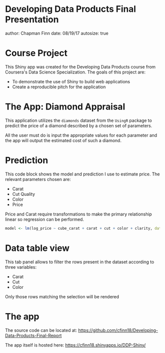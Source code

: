 Developing Data Products Final Presentation
========================================================
author: Chapman Finn
date: 08/19/17
autosize: true

Course Project
========================================================

This Shiny app was created for the Developing Data Products course from Coursera's Data Science Specialization. 
The goals of this project are:
- To demonstrate the use of Shiny to build web applications
- Create a reproducible pitch for the application

The App: Diamond Appraisal
========================================================
This application utilizes the <code>diamonds</code> dataset from the <code>UsingR</code> package to predict the price of a diamond
described by a chosen set of parameters. 

All the user must do is input the appropriate values for each parameter and the app will output the estimated cost of such a diamond.


Prediction
========================================================
This code block shows the model and prediction I use to estimate price.
The relevant parameters chosen are:
- Carat
- Cut Quality
- Color
- Price

Price and Carat require transformations to make the primary relationship linear so regression can be performed.

```r
model <- lm(log_price ~ cube_carat + carat + cut + color + clarity, data = myData)
```

Data table view
========================================================

This tab panel allows to filter the rows present in the dataset according to three variables:

- Carat
- Cut
- Color

Only those rows matching the selection will be rendered


The app
========================================================
The source code can be located at: 
https://github.com/cfinn18/Developing-Data-Products-Final-Report

The app itself is hosted here: 
https://cfinn18.shinyapps.io/DDP-Shiny/
